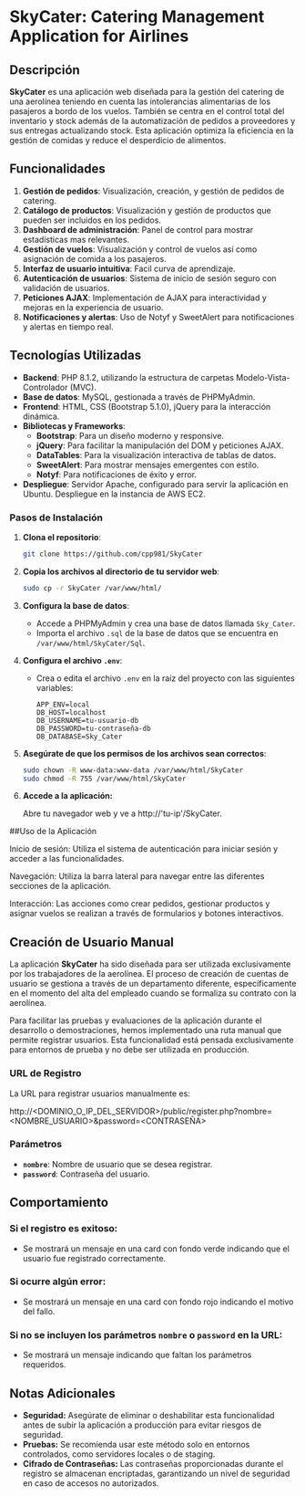 # SkyCater: Catering Management Application for Airlines

## Descripción

**SkyCater** es una aplicación web diseñada para la gestión del catering de una aerolínea teniendo en cuenta las intolerancias alimentarias de los pasajeros a bordo de los vuelos. También se centra en el control total del inventario y stock además de la automatización de pedidos a proveedores y sus entregas actualizando stock. Esta aplicación optimiza la eficiencia en la gestión de comidas y reduce el desperdicio de alimentos.

## Funcionalidades

1. **Gestión de pedidos**: Visualización, creación, y gestión de pedidos de catering.
2. **Catálogo de productos**: Visualización y gestión de productos que pueden ser incluidos en los pedidos.
3. **Dashboard de administración**: Panel de control para mostrar estadísticas mas relevantes.
4. **Gestión de vuelos**: Visualización y control de vuelos así como asignación de comida a los pasajeros.
5. **Interfaz de usuario intuitiva**: Facil curva de aprendizaje.
6. **Autenticación de usuarios**: Sistema de inicio de sesión seguro con validación de usuarios.
7. **Peticiones AJAX**: Implementación de AJAX para interactividad y mejoras en la experiencia de usuario.
9. **Notificaciones y alertas**: Uso de Notyf y SweetAlert para notificaciones y alertas en tiempo real.

## Tecnologías Utilizadas

- **Backend**: PHP 8.1.2, utilizando la estructura de carpetas Modelo-Vista-Controlador (MVC).
- **Base de datos**: MySQL, gestionada a través de PHPMyAdmin.
- **Frontend**: HTML, CSS (Bootstrap 5.1.0), jQuery para la interacción dinámica.
- **Bibliotecas y Frameworks**:
  - **Bootstrap**: Para un diseño moderno y responsive.
  - **jQuery**: Para facilitar la manipulación del DOM y peticiones AJAX.
  - **DataTables**: Para la visualización interactiva de tablas de datos.
  - **SweetAlert**: Para mostrar mensajes emergentes con estilo.
  - **Notyf**: Para notificaciones de éxito y error.
- **Despliegue**: Servidor Apache, configurado para servir la aplicación en Ubuntu. Despliegue en la instancia de AWS EC2.

### Pasos de Instalación

1. **Clona el repositorio**:
    ```bash
    git clone https://github.com/cpp981/SkyCater
    ```

2. **Copia los archivos al directorio de tu servidor web**:
    ```bash
    sudo cp -r SkyCater /var/www/html/
    ```

3. **Configura la base de datos**:
   - Accede a PHPMyAdmin y crea una base de datos llamada `Sky_Cater`.
   - Importa el archivo `.sql` de la base de datos que se encuentra en `/var/www/html/SkyCater/Sql`.

4. **Configura el archivo `.env`**:
   - Crea o edita el archivo `.env` en la raíz del proyecto con las siguientes variables:
     ```env
     APP_ENV=local
     DB_HOST=localhost
     DB_USERNAME=tu-usuario-db
     DB_PASSWORD=tu-contraseña-db
     DB_DATABASE=Sky_Cater
     ```

5. **Asegúrate de que los permisos de los archivos sean correctos**:
   ```bash
   sudo chown -R www-data:www-data /var/www/html/SkyCater
   sudo chmod -R 755 /var/www/html/SkyCater

6. **Accede a la aplicación:**

    Abre tu navegador web y ve a http://'tu-ip'/SkyCater.

##Uso de la Aplicación

Inicio de sesión: Utiliza el sistema de autenticación para iniciar sesión y acceder a las funcionalidades.

Navegación: Utiliza la barra lateral para navegar entre las diferentes secciones de la aplicación.

Interacción: Las acciones como crear pedidos, gestionar productos y asignar vuelos se realizan a través de formularios y botones interactivos.

## Creación de Usuario Manual

La aplicación **SkyCater** ha sido diseñada para ser utilizada exclusivamente por los trabajadores de la aerolínea. El proceso de creación de cuentas de usuario se gestiona a través de un departamento diferente, específicamente en el momento del alta del empleado cuando se formaliza su contrato con la aerolínea.

Para facilitar las pruebas y evaluaciones de la aplicación durante el desarrollo o demostraciones, hemos implementado una ruta manual que permite registrar usuarios. Esta funcionalidad está pensada exclusivamente para entornos de prueba y no debe ser utilizada en producción.

### URL de Registro

La URL para registrar usuarios manualmente es:

http://<DOMINIO_O_IP_DEL_SERVIDOR>/public/register.php?nombre=<NOMBRE_USUARIO>&password=<CONTRASEÑA>


### Parámetros

- **`nombre`**: Nombre de usuario que se desea registrar.
- **`password`**: Contraseña del usuario.

## Comportamiento

### Si el registro es exitoso:
- Se mostrará un mensaje en una card con fondo verde indicando que el usuario fue registrado correctamente.

### Si ocurre algún error:
- Se mostrará un mensaje en una card con fondo rojo indicando el motivo del fallo.

### Si no se incluyen los parámetros `nombre` o `password` en la URL:
- Se mostrará un mensaje indicando que faltan los parámetros requeridos.

## Notas Adicionales

- **Seguridad:** Asegúrate de eliminar o deshabilitar esta funcionalidad antes de subir la aplicación a producción para evitar riesgos de seguridad.
- **Pruebas:** Se recomienda usar este método solo en entornos controlados, como servidores locales o de staging.
- **Cifrado de Contraseñas:** Las contraseñas proporcionadas durante el registro se almacenan encriptadas, garantizando un nivel de seguridad en caso de accesos no autorizados.

